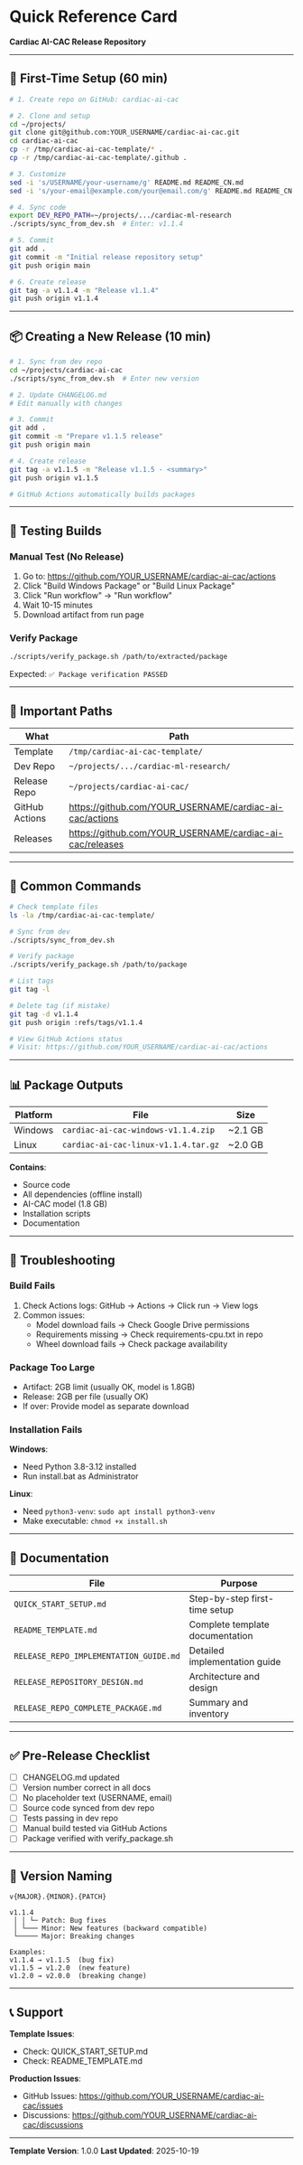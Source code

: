 # Quick Reference Card

**Cardiac AI-CAC Release Repository**

---

## 🚀 First-Time Setup (60 min)

```bash
# 1. Create repo on GitHub: cardiac-ai-cac

# 2. Clone and setup
cd ~/projects/
git clone git@github.com:YOUR_USERNAME/cardiac-ai-cac.git
cd cardiac-ai-cac
cp -r /tmp/cardiac-ai-cac-template/* .
cp -r /tmp/cardiac-ai-cac-template/.github .

# 3. Customize
sed -i 's/USERNAME/your-username/g' README.md README_CN.md
sed -i 's/your-email@example.com/your@email.com/g' README.md README_CN.md

# 4. Sync code
export DEV_REPO_PATH=~/projects/.../cardiac-ml-research
./scripts/sync_from_dev.sh  # Enter: v1.1.4

# 5. Commit
git add .
git commit -m "Initial release repository setup"
git push origin main

# 6. Create release
git tag -a v1.1.4 -m "Release v1.1.4"
git push origin v1.1.4
```

---

## 📦 Creating a New Release (10 min)

```bash
# 1. Sync from dev repo
cd ~/projects/cardiac-ai-cac
./scripts/sync_from_dev.sh  # Enter new version

# 2. Update CHANGELOG.md
# Edit manually with changes

# 3. Commit
git add .
git commit -m "Prepare v1.1.5 release"
git push origin main

# 4. Create release
git tag -a v1.1.5 -m "Release v1.1.5 - <summary>"
git push origin v1.1.5

# GitHub Actions automatically builds packages
```

---

## 🧪 Testing Builds

### Manual Test (No Release)

1. Go to: https://github.com/YOUR_USERNAME/cardiac-ai-cac/actions
2. Click "Build Windows Package" or "Build Linux Package"
3. Click "Run workflow" → "Run workflow"
4. Wait 10-15 minutes
5. Download artifact from run page

### Verify Package

```bash
./scripts/verify_package.sh /path/to/extracted/package
```

Expected: `✅ Package verification PASSED`

---

## 📁 Important Paths

| What | Path |
|------|------|
| Template | `/tmp/cardiac-ai-cac-template/` |
| Dev Repo | `~/projects/.../cardiac-ml-research/` |
| Release Repo | `~/projects/cardiac-ai-cac/` |
| GitHub Actions | https://github.com/YOUR_USERNAME/cardiac-ai-cac/actions |
| Releases | https://github.com/YOUR_USERNAME/cardiac-ai-cac/releases |

---

## 🔧 Common Commands

```bash
# Check template files
ls -la /tmp/cardiac-ai-cac-template/

# Sync from dev
./scripts/sync_from_dev.sh

# Verify package
./scripts/verify_package.sh /path/to/package

# List tags
git tag -l

# Delete tag (if mistake)
git tag -d v1.1.4
git push origin :refs/tags/v1.1.4

# View GitHub Actions status
# Visit: https://github.com/YOUR_USERNAME/cardiac-ai-cac/actions
```

---

## 📊 Package Outputs

| Platform | File | Size |
|----------|------|------|
| Windows | `cardiac-ai-cac-windows-v1.1.4.zip` | ~2.1 GB |
| Linux | `cardiac-ai-cac-linux-v1.1.4.tar.gz` | ~2.0 GB |

**Contains**:
- Source code
- All dependencies (offline install)
- AI-CAC model (1.8 GB)
- Installation scripts
- Documentation

---

## 🐛 Troubleshooting

### Build Fails

1. Check Actions logs: GitHub → Actions → Click run → View logs
2. Common issues:
   - Model download fails → Check Google Drive permissions
   - Requirements missing → Check requirements-cpu.txt in repo
   - Wheel download fails → Check package availability

### Package Too Large

- Artifact: 2GB limit (usually OK, model is 1.8GB)
- Release: 2GB per file (usually OK)
- If over: Provide model as separate download

### Installation Fails

**Windows**:
- Need Python 3.8-3.12 installed
- Run install.bat as Administrator

**Linux**:
- Need `python3-venv`: `sudo apt install python3-venv`
- Make executable: `chmod +x install.sh`

---

## 📖 Documentation

| File | Purpose |
|------|---------|
| `QUICK_START_SETUP.md` | Step-by-step first-time setup |
| `README_TEMPLATE.md` | Complete template documentation |
| `RELEASE_REPO_IMPLEMENTATION_GUIDE.md` | Detailed implementation guide |
| `RELEASE_REPOSITORY_DESIGN.md` | Architecture and design |
| `RELEASE_REPO_COMPLETE_PACKAGE.md` | Summary and inventory |

---

## ✅ Pre-Release Checklist

- [ ] CHANGELOG.md updated
- [ ] Version number correct in all docs
- [ ] No placeholder text (USERNAME, email)
- [ ] Source code synced from dev repo
- [ ] Tests passing in dev repo
- [ ] Manual build tested via GitHub Actions
- [ ] Package verified with verify_package.sh

---

## 🎯 Version Naming

```
v{MAJOR}.{MINOR}.{PATCH}

v1.1.4
 │ │ └─ Patch: Bug fixes
 │ └─── Minor: New features (backward compatible)
 └───── Major: Breaking changes

Examples:
v1.1.4 → v1.1.5  (bug fix)
v1.1.5 → v1.2.0  (new feature)
v1.2.0 → v2.0.0  (breaking change)
```

---

## 📞 Support

**Template Issues**:
- Check: QUICK_START_SETUP.md
- Check: README_TEMPLATE.md

**Production Issues**:
- GitHub Issues: https://github.com/YOUR_USERNAME/cardiac-ai-cac/issues
- Discussions: https://github.com/YOUR_USERNAME/cardiac-ai-cac/discussions

---

**Template Version**: 1.0.0
**Last Updated**: 2025-10-19
